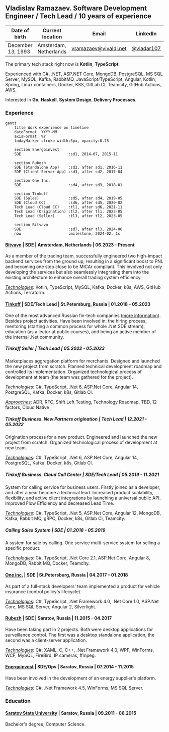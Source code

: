 ## Vladislav Ramazaev. Software Development Engineer / Tech Lead / 10 years of experience

| Date of birth | Current location | Email | LinkedIn | Telegram | GitHub |
| --- | --- | --- | --- | --- | --- |
|December 13, 1993 | Amsterdam, Netherlands | [vramazaev@vivaldi.net](vramazaev@vivaldi.net) | [@vladar107](https://www.linkedin.com/in/vladar107/?locale=en_US) | [@vladar107](https://t.me/vladar107) | [@vladar107](https://github.com/vladar107)

The primary tech stack right now is **Kotlin**, **TypeScript**.

Experienced with C#, .NET, ASP.NET Core, MongoDB, PostgreSQL, MS SQL Server, MySQL, Kafka, RabbitMQ, JavaScript/TypeScript, Angular, Kotlin, Spring, Linux containers, Docker, K8S, GitLab CI, Teamcity, GitHub Actions, AWS.

Interested in **Go**, **Haskell**, **System Design**, **Delivery Processes**.

### Experience
```mermaid
gantt
    title Work experience on timeline
    dateFormat  YYYY-MM
    axisFormat  %Y
    todayMarker stroke-width:5px, opacity:0.75
    
    section Energoinvest
    SDE                     :sd1, 2014-07, 2015-11
    
    section Rubezh
    SDE (Standalone App)    :sd2, after sd1, 2016-11
    SDE (Client-Server App) :sd3, after sd2, 2017-04
    
    section One Inc.
    SDE                     :sd4, after sd3, 2018-01
    
    section Tinkoff
    SDE (Sales)             :sd5, after sd4, 2019-05
    SDE (Cloud CC)          :sd6, after sd5, 2020-02
    Tech Lead (Cloud CC)    :tl1, after sd6, 2021-11
    Tech Lead (Origination) :tl2, after tl1, 2022-05
    Tech Lead (Seller)      :tl3, after tl2, 2023-05

    section Bitvavo
    SDE                     :sd7, after tl3, 2024-06
    now                     :milestone, 2024-02, 1s
```

#### [Bitvavo](https://bitvavo.com/en) | SDE | Amsterdam, Netherlands | 06.2023 - Present
As a member of the trading team, successfully engineered two high-impact backend services from the ground up, resulting in a significant boost to PNL and becoming one step close to be MICAr compliant. This involved not only developing the services but also seamlessly integrating them into the existing architecture to enhance overall trading system efficiency.

<u>_Technologies_</u>: Kotlin, TypeScript, MySQL, Kafka, Docker, k8s, AWS, GitHub Actions, Terraform.

#### [Tinkoff](https://www.tinkoff.ru) | SDE/Tech Lead | St.Petersburg, Russia | 01.2018 – 05.2023
One of the most advanced Russian fin-tech companies ([more information](https://www.tinkoffgroup.com/company-info/summary/)). Besides project activities. Have been involved in: the hiring process, mentoring (starting a common process for whole .Net SDE stream), education (as a lector at public courses), and being an active member of the internal .Net community.

##### **Tinkoff Seller** | Tech Lead | 05.2022 - 05.2023
 Marketplaces aggregation platform for merchants. Designed and launched the new project from scratch. Planned technical development roadmap and controlled its implementation. Organized technological process of development at team (the team was gathered for the project). 

<u>_Technologies_</u>: C#, TypeScript, .Net 6, ASP.Net Core, Angular 14, PostgreSQL, Kafka, Docker, k8s, Gitlab CI.

<u>_Approaches_</u>: ADR, RFC, Shift Left Testing, Technology Roadmap, TBD, 12 factors, Cloud Native

##### **Tinkoff Business. New Partners origination** | Tech Lead | 12.2021 - 05.2022
Origination process for a new product. Engineered and launched the new project from scratch. Organized technological process of development at new team.

<u>_Technologies_</u>: C#, TypeScript, .Net 6, ASP.Net Core, Angular 14, PostgreSQL, Kafka, Docker, k8s, Gitlab CI.

##### **Tinkoff Business. Cloud Call Center** | SDE/Tech Lead | 05.2019 - 11.2021
System for calling service for business users. Firstly joined as a developer, and after a year become a technical lead. Increased product scalability, flexibility, and active client integrations by launching a universal public API. Improved Flow Efficiency and decreased Lead Time. 

<u>_Technologies_</u>: C#, TypeScript, .Net 5, ASP.Net Core, Angular 12, MongoDB, Kafka, Rabbit MQ, gRPC, Docker, k8s, Gitlab CI, Teamcity.

##### **Calling Sales System** | SDE | 01.2018 - 05.2019
A system for sale by calling. One service multi-service system for selling a specific product. 

<u>_Technologies_</u>: C#, TypeScript, .Net Core 2.1, ASP.Net Core, Angular 8, MongoDB, Rabbit MQ, Docker, Teamcity.

#### [One inc.](https://www.oneinc.com/) | SDE | St.Petersburg, Russia | 04.2017 – 01.2018
As part of a full-stack developers' team implemented a product for vehicle insurance (control policy's lifecycle). 

<u>_Technologies_</u>: C#, TypeScript, .Net Framework 4.0, .Net Core 1.0, ASP.Net Core, MS SQL Server, Angular 2, Silverlight.

#### [Rubezh](https://rubezh.com/) | SDE | Saratov, Russia | 11.2015 - 04.2017
Have been taking part in 2 projects. Both were desktop applications for surveillance control. The first was a desktop standalone application, the second was a client-server application.

<u>_Technologies_</u>: C#, XAML, C, C++, .Net Framework 4.0, WPF, WinForms, WCF, MySQL, FireBird, IP cameras, ffmpeg.

#### [Energoinvest](http://www.energoin.ru/) | SDE/Ops | Saratov, Russia | 07.2014 - 11.2015
Have been involved in the development of an energy supplier's platform. 

<u>_Technologies_</u>: C#, .Net Framework 4.5, WinForms, MS SQL Server.

### Education
#### [Saratov State University](https://www.sgu.ru/en) | Saratov, Russia | 09.2011 - 06.2015
Bachelor's degree, Computer Science.

